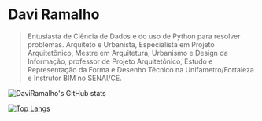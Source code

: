 # Davi Ramalho

> Entusiasta de Ciência de Dados e do uso de Python para resolver problemas. Arquiteto e Urbanista, Especialista em Projeto Arquitetônico, Mestre em Arquitetura, Urbanismo e Design da Informação, professor de Projeto Arquitetônico, Estudo e Representação da Forma e Desenho Técnico na Unifametro/Fortaleza e Instrutor BIM no SENAI/CE.

![DaviRamalho's GitHub stats](https://github-readme-stats.vercel.app/api?username=daviramalho&theme=dark&show_icons=true)

[![Top Langs](https://github-readme-stats.vercel.app/api/top-langs/?username=daviramalho&theme=dark&show_icons=true)](https://github.com/daviramalho/github-readme-stats)

